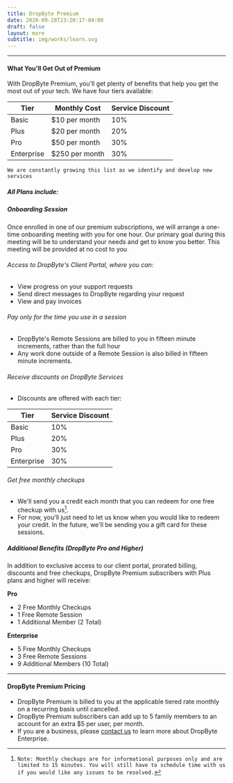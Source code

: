 ```yaml
---
title: DropByte Premium
date: 2020-09-28T23:20:17-04:00
draft: false
layout: more
subtitle: img/works/learn.svg
---
```

***

#### What You'll Get Out of Premium
With DropByte Premium, you'll get plenty of benefits that help you get the most out of your tech. We have four tiers available: 

| Tier 	| Monthly Cost 	| Service Discount 	|
|-	|-	|-	|
| Basic 	| $10 per month 	| 10% 	|
| Plus 	| $20 per month 	| 20% 	|
| Pro 	| $50 per month 	| 30% 	|
| Enterprise 	| $250 per month 	| 30% 	|

`We are constantly growing this list as we identify and develop new services`

##### All Plans include:

##### Onboarding Session
Once enrolled in one of our premium subscriptions, we will arrange a one-time onboarding meeting with you for one hour. Our primary goal during this meeting will be to understand your needs and get to know you better. This meeting will be provided at no cost to you 

###### Access to DropByte's Client Portal, where you can:
* View progress on your support requests
* Send direct messages to DropByte regarding your request
* View and pay invoices

###### Pay only for the time you use in a session
* DropByte's Remote Sessions are billed to you in fifteen minute increments, rather than the full hour
* Any work done outside of a Remote Session is also billed in fifteen minute increments.

###### Receive discounts on DropByte Services
* Discounts are offered with each tier:

| Tier 	| Service Discount 	|
|-	|-	|
| Basic 	| 10% 	|
| Plus 	| 20% 	|
| Pro 	| 30% 	|
| Enterprise 	| 30% 	|

###### Get free monthly checkups
* We'll send you a credit each month that you can redeem for one free checkup with us[^1]. 
* For now, you'll just need to let us know when you would like to redeem your credit. In the future, we'll be sending you a gift card for these sessions.

##### Additional Benefits (DropByte Pro and Higher)
In addition to exclusive access to our client portal, prorated billing, discounts and free checkups, DropByte Premium subscribers with Plus plans and higher will receive:

**Pro**
* 2 Free Monthly Checkups
* 1 Free Remote Session
* 1 Additional Member (2 Total)

**Enterprise**
* 5 Free Monthly Checkups
* 3 Free Remote Sessions
* 9 Additional Members (10 Total)

---

#### DropByte Premium Pricing
* DropByte Premium is billed to you at the applicable tiered rate monthly on a recurring basis until cancelled. 
* DropByte Premium subscribers can add up to 5 family members to an account for an extra $5 per user, per month.
* If you are a business, please [contact us](https://dropbyte.ch/#contact) to learn more about DropByte Enterprise.

[^1]: `Note: Monthly checkups are for informational purposes only and are limited to 15 minutes. You will still have to schedule time with us if you would like any issues to be resolved.`




